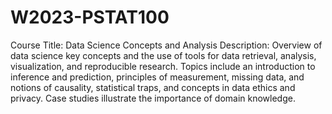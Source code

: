 # W2023-PSTAT100

Course Title: Data Science Concepts and Analysis
Description:	Overview of data science key concepts and the use of tools for data retrieval, analysis, visualization, and reproducible research. Topics include an introduction to inference and prediction, principles of measurement, missing data, and notions of causality, statistical traps, and concepts in data ethics and privacy. Case studies illustrate the importance of domain knowledge.
